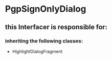 # PgpSignOnlyDialog
## this Interfacer is responsible for: 
### inheriting the following classes: 
* HighlightDialogFragment
